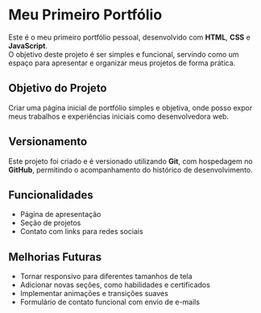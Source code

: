 # Meu Primeiro Portfólio

Este é o meu primeiro portfólio pessoal, desenvolvido com **HTML**, **CSS** e **JavaScript**.  
O objetivo deste projeto é ser simples e funcional, servindo como um espaço para apresentar e organizar meus projetos de forma prática.

## Objetivo do Projeto

Criar uma página inicial de portfólio simples e objetiva, onde posso expor meus trabalhos e experiências iniciais como desenvolvedora web.

## Versionamento

Este projeto foi criado e é versionado utilizando **Git**, com hospedagem no **GitHub**, permitindo o acompanhamento do histórico de desenvolvimento.

## Funcionalidades

- Página de apresentação
- Seção de projetos
- Contato com links para redes sociais

## Melhorias Futuras

- Tornar responsivo para diferentes tamanhos de tela
- Adicionar novas seções, como habilidades e certificados
- Implementar animações e transições suaves
- Formulário de contato funcional com envio de e-mails


